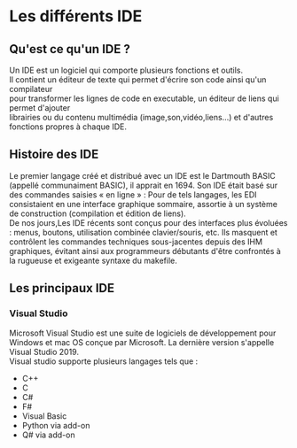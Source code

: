 # Les différents IDE  
  
## Qu'est ce qu'un IDE ?  
  
Un IDE est un logiciel qui comporte plusieurs fonctions et outils.  
Il contient un éditeur de texte qui permet d'écrire son code ainsi qu'un compilateur  
pour transformer les lignes de code en executable, un éditeur de liens qui permet d'ajouter  
librairies ou du contenu multimédia (image,son,vidéo,liens...) et d'autres fonctions propres
à chaque IDE.

## Histoire des IDE
  
Le premier langage créé et distribué avec un IDE est le Dartmouth BASIC (appellé communaiment BASIC),
il apprait en 1694. Son IDE était basé sur des commandes saisies « en ligne » : Pour de tels langages, les EDI consistaient en une interface graphique sommaire, assortie à un système de construction (compilation et édition de liens).  
De nos jours,Les IDE récents sont conçus pour des interfaces plus évoluées : menus, boutons, utilisation combinée clavier/souris, etc. Ils masquent et contrôlent les commandes techniques sous-jacentes depuis des IHM graphiques, évitant ainsi aux programmeurs débutants d'être confrontés à la rugueuse et exigeante syntaxe du makefile.  

## Les principaux IDE

### Visual Studio ###  
  
Microsoft Visual Studio est une suite de logiciels de développement pour Windows et mac OS conçue par Microsoft. La dernière version s'appelle Visual Studio 2019.  
Visual studio supporte plusieurs langages tels que :  
  
- C++  
- C  
- C#  
- F#  
- Visual Basic  
- Python via add-on  
- Q# via add-on


